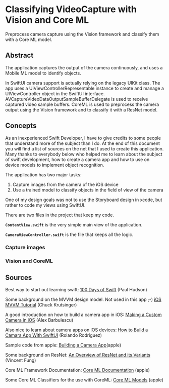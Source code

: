# Classifying VideoCapture with Vision and Core ML

Preprocess camera capture using the Vision framework and classify them with a Core ML model.

## Abstract

The application captures the output of the camera continuously, and uses a Mobile ML model to identify objects.

In SwiftUI  camera support is actually relying on the legacy UIKit class. The app uses a UIViewControllerRepresentable instance to create and manage a UIViewController object in the SwiftUI interface. AVCaptureVideoDataOutputSampleBufferDelegate is used to receive captured video sample buffers.
CoreML is used to preprocess the camera output using the Vision framework and to classify it with a ResNet model.

## Concepts

As an inexperienced Swift Developer, I have to give credits to some people that understand more of the subject than I do. At the end of this document you will find a list of sources on the net that I used to create this application. Many thanks to everybody below who helped me to learn about the subject of swift development, how to create a camera app and how to use on device models to implement object recognition.

The application has two major tasks:

1. Capture images from the camera of the iOS device
2. Use a trained model to classify objects in the field of view of the camera

One of my design goals was not to use the Storyboard design in xcode, but rather to code my views using SwiftUI.

There are two files in the project that keep my code.

**`ContentView.swift`** is the very simple main view of the application.

**`CameraViewController.swift`** is the file that keeps all the logic. 

### Capture images

### Vision and CoreML

## Sources

Best way to start out learning swift:
[100 Days of Swift](https://www.hackingwithswift.com/100/swiftui) (Paul Hudson)

Some background on the MVVM design model. Not used in this app ;-) 
[iOS MVVM Tutorial](https://www.raywenderlich.com/6733535-ios-mvvm-tutorial-refactoring-from-mvc) (Chuck Krutsinger)

A good introduction on how to build a camera app in iOS:
[Making a Custom Camera in iOS](https://medium.com/@barbulescualex/making-a-custom-camera-in-ios-ea44e3087563) (Alex Barbulescu)

Also nice to learn about camera apps on iOS devices:
[How to Build a Camara App With SwiftUI](https://medium.com/better-programming/effortless-swiftui-camera-d7a74abde37e) (Rolando Rodriguez)

Sample code from apple:
[Building a Camera App](https://developer.apple.com/documentation/avfoundation/cameras_and_media_capture/avcam_building_a_camera_app)(apple)

Some background on ResNet:
[An Overview of ResNet and its Variants](https://towardsdatascience.com/an-overview-of-resnet-and-its-variants-5281e2f56035) (Vincent Fung)

Core ML Framework Documentation:
[Core ML Documentation](https://developer.apple.com/documentation/coreml) (apple)

Some Core ML Classifiers for the use with CoreML:
[Core ML Models](https://developer.apple.com/machine-learning/models/) (apple)

